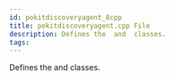 ```yaml
---
id: pokitdiscoveryagent_8cpp
title: pokitdiscoveryagent.cpp File
description: Defines the  and  classes.
tags:
---
```

Defines the  <docRefTextType>  and  <docRefTextType>  classes.
